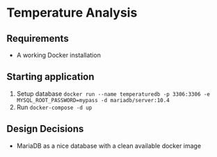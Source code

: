 # Temperature Analysis

## Requirements
- A working Docker installation

## Starting application
1. Setup database `docker run --name temperaturedb -p 3306:3306 -e MYSQL_ROOT_PASSWORD=mypass -d mariadb/server:10.4`
2. Run `docker-compose -d up`

## Design Decisions
- MariaDB as a nice database with a clean available docker image